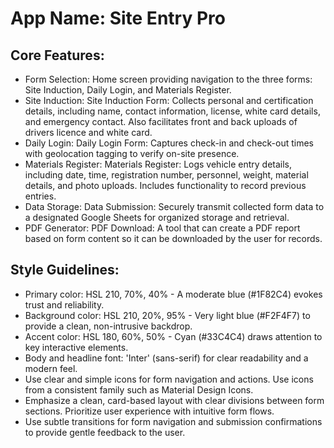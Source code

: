 # **App Name**: Site Entry Pro

## Core Features:

- Form Selection: Home screen providing navigation to the three forms: Site Induction, Daily Login, and Materials Register.
- Site Induction: Site Induction Form: Collects personal and certification details, including name, contact information, license, white card details, and emergency contact. Also facilitates front and back uploads of drivers licence and white card.
- Daily Login: Daily Login Form: Captures check-in and check-out times with geolocation tagging to verify on-site presence.
- Materials Register: Materials Register: Logs vehicle entry details, including date, time, registration number, personnel, weight, material details, and photo uploads. Includes functionality to record previous entries.
- Data Storage: Data Submission: Securely transmit collected form data to a designated Google Sheets for organized storage and retrieval.
- PDF Generator: PDF Download: A tool that can create a PDF report based on form content so it can be downloaded by the user for records.

## Style Guidelines:

- Primary color: HSL 210, 70%, 40% - A moderate blue (#1F82C4) evokes trust and reliability.
- Background color: HSL 210, 20%, 95% - Very light blue (#F2F4F7) to provide a clean, non-intrusive backdrop.
- Accent color: HSL 180, 60%, 50% - Cyan (#33C4C4) draws attention to key interactive elements.
- Body and headline font: 'Inter' (sans-serif) for clear readability and a modern feel.
- Use clear and simple icons for form navigation and actions. Use icons from a consistent family such as Material Design Icons.
- Emphasize a clean, card-based layout with clear divisions between form sections. Prioritize user experience with intuitive form flows.
- Use subtle transitions for form navigation and submission confirmations to provide gentle feedback to the user.